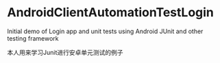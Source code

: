 # AndroidClientAutomationTestLogin
Initial demo of Login app and unit tests using Android JUnit and other testing framework 


本人用来学习Junit进行安卓单元测试的例子

